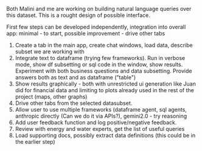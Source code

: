 

Both Malini and me are working on building natural language queries over this dataset. This is a rought design of possible interface.

First few steps can be developed independently, integration into overall app: minimal - to start, possible improvement - drive other tabs 

1. Create a tab in the main app, create chat windows, load data, describe subset we are working with
2. Integrate text to dataframe (trying few frameworks). Run in verbose mode, show df subsetting or sql code in the window, show results.
   Experiment with both business questions and data subsetting. Provide answers both as text and as dataframe ("table")
3. Show results graphically - both with unrestricted ui generation like Juan did for financial data and limiting to plots already used in the rest of the project (maps, other graphs)
4. Drive other tabs from the selected datasubset.
5. Allow user to use multiple frameworks (dataframe agent, sql agents, anthropic directly (Can we do it via APIs?), gemini2.0 - try reasoning
6. Add user feedback function and log positive/negative feedback.
7. Review with energy and water experts, get the list of useful queries
8. Load supporting docs, possibly extract data definitions (this could be in the earlier step)
